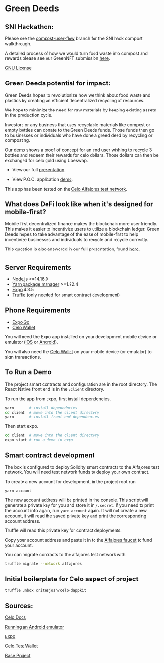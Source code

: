 #

# Green Deeds

## SNI Hackathon:

Please see the [compost-user-flow](https://github.com/greendeeds/green-deeds-android/tree/compost-user-flow) branch for the SNI hack compost walkthrough.

A detailed process of how we would turn food waste into compost and rewards please see our GreenNFT submission [here](https://github.com/bdev07/green-deeds-regen-iris-nft).

[GNU License](https://github.com/greendeeds/green-deeds-android/blob/master/COPYING.txt)

## Green Deeds potential for impact:

Green Deeds hopes to revolutionize how we think about food waste and plastics by creating an efficient decentralized recycling of resources.

We hope to minimize the need for raw materials by keeping existing assets in the production cycle.

Investors or any business that uses recyclable materials like compost or empty bottles can donate to the Green Deeds funds. Those funds then go to businesses or individuals who have done a greed deed by recycling or composting.

Our [demo](https://youtu.be/NjBQ16nf4D8) shows a proof of concept for an end user wishing to recycle 3 bottles and redeem their rewards for celo dollars. Those dollars can then be exchanged for celo gold using Ubeswap.

- View our full [presentation](https://www.youtube.com/watch?v=IKhEv0-V1wc).

- View P.O.C. application [demo](https://youtu.be/NjBQ16nf4D8).

This app has been tested on the [Celo Alfajores test network](https://docs.celo.org/getting-started/alfajores-testnet).

## What does DeFi look like when it's designed for mobile-first?

Mobile first decentralized finance makes the blockchain more user friendly. This makes it easier to incentivize users to utilize a blockchain ledger. Green Deeds hopes to take advantage of the ease of mobile-first to help incentivize businesses and individuals to recycle and recycle correctly.

This question is also answered in our full presentation, found [here](https://www.youtube.com/watch?v=IKhEv0-V1wc).

#

## Server Requirements

- [Node.js](https://nodejs.org/en/)
  \>=14.16.0
- [Yarn package manager](https://yarnpkg.com/)
  \>=1.22.4
- [Expo](https://docs.expo.io/get-started/installation/)
  4.3.5
- [Truffle](https://www.trufflesuite.com/truffle)
  (only needed for smart contract development)

## Phone Requirements

- [Expo Go](https://expo.io/client)
- [Celo Wallet](https://celo.org/developers/wallet)

You will need the Expo app installed on your development mobile device or emulator ([iOS](https://apps.apple.com/app/apple-store/id982107779) or [Android](https://play.google.com/store/apps/details?id=host.exp.exponent&referrer=www)).

You will also need the [Celo Wallet](https://celo.org/developers/wallet) on your mobile device (or emulator) to sign transactions.

## To Run a Demo

The project smart contracts and configuration are in the root directory. The React Native front end is in the `/client` directory.

To run the app from expo, first install dependencies.

```bash
yarn       # install depenedncies
cd client  # move into the client directory
yarn       # install front end dependencies
```

Then start expo.

```bash
cd client  # move into the client directory
expo start # run a demo in expo
```

## Smart contract development

The box is configured to deploy Solidity smart contracts to the Alfajores test network. You will need test network funds to deploy your own contract.

To create a new account for development, in the project root run

```bash
yarn account
```

The new account address will be printed in the console. This script will generate a private key for you and store it in `/.secret`. If you need to print the account info again, run `yarn account` again. It will not create a new account, it will read the saved private key and print the corresponding account address.

Truffle will read this private key for contract deployments.

Copy your account address and paste it in to the [Alfajores faucet](https://celo.org/developers/faucet) to fund your account.

You can migrate contracts to the alfajores test network with

```bash
truffle migrate --network alfajores
```

## Initial boilerplate for Celo aspect of project

```bash
truffle unbox critesjosh/celo-dappkit
```

## Sources:

[Celo Docs](https://docs.celo.org/)

[Running an Android emulator](https://developer.android.com/studio/run/emulator-commandline)

[Expo](https://expo.io/learn)

[Celo Test Wallet](https://celo.org/developers/wallet)

[Base Project](https://github.com/critesjosh/celo-dappkit)

